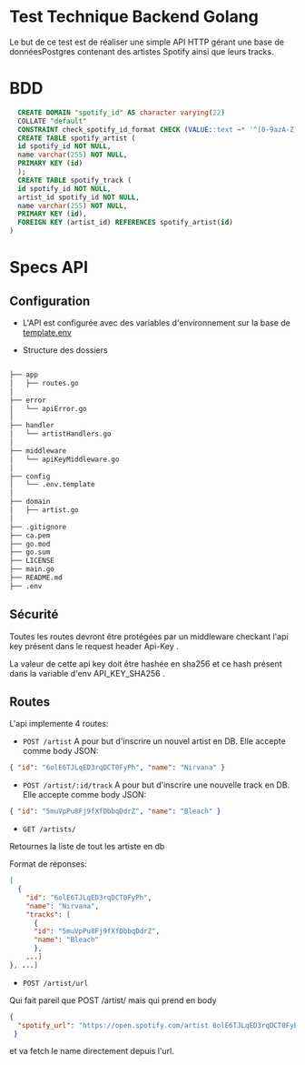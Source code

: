 # Test Technique Backend Golang
Le but de ce test est de réaliser une simple API HTTP gérant une base de donnéesPostgres contenant des artistes Spotify ainsi que leurs tracks.

# BDD

``` sql
  CREATE DOMAIN "spotify_id" AS character varying(22)
  COLLATE "default"
  CONSTRAINT check_spotify_id_format CHECK (VALUE::text ~* '^[0-9azA-Z]{22}$'::text);
  CREATE TABLE spotify_artist (
  id spotify_id NOT NULL,
  name varchar(255) NOT NULL,
  PRIMARY KEY (id)
  );
  CREATE TABLE spotify_track (
  id spotify_id NOT NULL,
  artist_id spotify_id NOT NULL,
  name varchar(255) NOT NULL,
  PRIMARY KEY (id),
  FOREIGN KEY (artist_id) REFERENCES spotify_artist(id)
)
```

# Specs API

## Configuration

- L'API est configurée avec des variables d'environnement sur la base de [template.env](config\.env.template)

- Structure des dossiers
``` bash

├── app
│   ├── routes.go
│
├── error
│   └── apiError.go
│
├── handler
│   └── artistHandlers.go
│
├── middleware
│   └── apiKeyMiddleware.go
│
├── config
│   └── .env.template
│
├── domain
│   ├── artist.go
│
├── .gitignore
├── ca.pem
├── go.mod
├── go.sum
├── LICENSE
├── main.go
├── README.md
├── .env
```


## Sécurité
Toutes les routes devront être protégées par un middleware checkant l'api key présent dans le request header Api-Key .

La valeur de cette api key doit être hashée en sha256 et ce hash présent dans la variable d'env API_KEY_SHA256 .

## Routes
L'api implemente 4 routes:

* `POST /artist`
A pour but d'inscrire un nouvel artist en DB. Elle accepte comme body JSON:
``` json
{ "id": "6olE6TJLqED3rqDCT0FyPh", "name": "Nirvana" }
```

* `POST /artist/:id/track`
A pour but d'inscrire une nouvelle track en DB. Elle accepte comme body JSON:
``` json
{ "id": "5muVpPu8Fj9fXfDbbqDdrZ", "name": "Bleach" }
```

* `GET /artists/`

Retournes la liste de tout les artiste en db

Format de réponses:

``` json
[
  {
    "id": "6olE6TJLqED3rqDCT0FyPh",
    "name": "Nirvana",
    "tracks": [
      {
      "id": "5muVpPu8Fj9fXfDbbqDdrZ",
      "name": "Bleach"
      }, 
    ...]
}, ...]
```

* `POST /artist/url`

Qui fait pareil que POST /artist/ mais qui prend en body
``` json 
{ 
  "spotify_url": "https://open.spotify.com/artist 6olE6TJLqED3rqDCT0FyPh?si=3fe863c0438a4593"
 } 
```
et va fetch le name directement depuis l'url.

